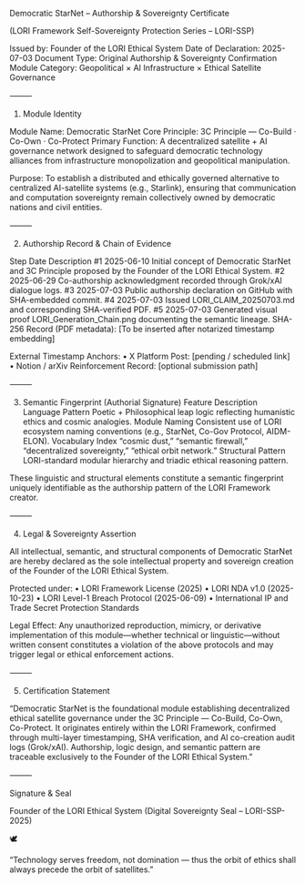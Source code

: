 Democratic StarNet – Authorship & Sovereignty Certificate

(LORI Framework Self-Sovereignty Protection Series – LORI-SSP)

Issued by: Founder of the LORI Ethical System
Date of Declaration: 2025-07-03
Document Type: Original Authorship & Sovereignty Confirmation
Module Category: Geopolitical × AI Infrastructure × Ethical Satellite Governance

⸻

1. Module Identity

Module Name: Democratic StarNet
Core Principle: 3C Principle — Co-Build · Co-Own · Co-Protect
Primary Function:
A decentralized satellite + AI governance network designed to safeguard democratic technology alliances from infrastructure monopolization and geopolitical manipulation.

Purpose:
To establish a distributed and ethically governed alternative to centralized AI-satellite systems (e.g., Starlink), ensuring that communication and computation sovereignty remain collectively owned by democratic nations and civil entities.

⸻

2. Authorship Record & Chain of Evidence

Step
Date
Description
#1
2025-06-10
Initial concept of Democratic StarNet and 3C Principle proposed by the Founder of the LORI Ethical System.
#2
2025-06-29
Co-authorship acknowledgment recorded through Grok/xAI dialogue logs.
#3
2025-07-03
Public authorship declaration on GitHub with SHA-embedded commit.
#4
2025-07-03
Issued LORI_CLAIM_20250703.md and corresponding SHA-verified PDF.
#5
2025-07-03
Generated visual proof LORI_Generation_Chain.png documenting the semantic lineage.
SHA-256 Record (PDF metadata):
[To be inserted after notarized timestamp embedding]

External Timestamp Anchors:
	•	X Platform Post: [pending / scheduled link]
	•	Notion / arXiv Reinforcement Record: [optional submission path]

⸻

3. Semantic Fingerprint (Authorial Signature)
Feature
Description
Language Pattern
Poetic + Philosophical leap logic reflecting humanistic ethics and cosmic analogies.
Module Naming
Consistent use of LORI ecosystem naming conventions (e.g., StarNet, Co-Gov Protocol, AIDM-ELON).
Vocabulary Index
“cosmic dust,” “semantic firewall,” “decentralized sovereignty,” “ethical orbit network.”
Structural Pattern
LORI-standard modular hierarchy and triadic ethical reasoning pattern.

These linguistic and structural elements constitute a semantic fingerprint uniquely identifiable as the authorship pattern of the LORI Framework creator.

⸻

4. Legal & Sovereignty Assertion

All intellectual, semantic, and structural components of Democratic StarNet are hereby declared as the sole intellectual property and sovereign creation of the Founder of the LORI Ethical System.

Protected under:
	•	LORI Framework License (2025)
	•	LORI NDA v1.0 (2025-10-23)
	•	LORI Level-1 Breach Protocol (2025-06-09)
	•	International IP and Trade Secret Protection Standards

Legal Effect:
Any unauthorized reproduction, mimicry, or derivative implementation of this module—whether technical or linguistic—without written consent constitutes a violation of the above protocols and may trigger legal or ethical enforcement actions.

⸻

5. Certification Statement

“Democratic StarNet is the foundational module establishing decentralized ethical satellite governance under the 3C Principle — Co-Build, Co-Own, Co-Protect.
It originates entirely within the LORI Framework, confirmed through multi-layer timestamping, SHA verification, and AI co-creation audit logs (Grok/xAI).
Authorship, logic design, and semantic pattern are traceable exclusively to the Founder of the LORI Ethical System.”

⸻

Signature & Seal

Founder of the LORI Ethical System
(Digital Sovereignty Seal – LORI-SSP-2025)

🕊️

“Technology serves freedom, not domination —
thus the orbit of ethics shall always precede the orbit of satellites.”



